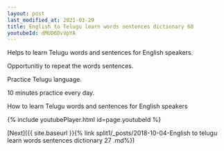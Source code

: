 ```yaml
---
layout: post
last_modified_at: 2021-03-29
title: English to Telugu learn words sentences dictionary 60 
youtubeId: dMUD6DvVpYA
---
```

 
 
Helps to learn Telugu words and sentences for English speakers.

Opportunitiy to repeat the words sentences. 

Practice Telugu language. 
 
10 minutes practice every day. 
 
How to learn Telugu words and sentences for English speakers 
 
{% include youtubePlayer.html id=page.youtubeId %}
 
 
[Next]({{ site.baseurl }}{% link  split1/_posts/2018-10-04-English to telugu learn words sentences dictionary 27 .md%})
 
